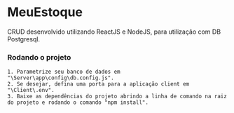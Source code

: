 # MeuEstoque
CRUD desenvolvido utilizando ReactJS e NodeJS, para utilização com DB Postgresql.

### Rodando o projeto

```
1. Parametrize seu banco de dados em "\Server\app\config\db.config.js".
2. Se desejar, defina uma porta para a aplicação client em "\Client\.env".
3. Baixe as dependências do projeto abrindo a linha de comando na raiz do projeto e rodando o comando "npm install".
```
